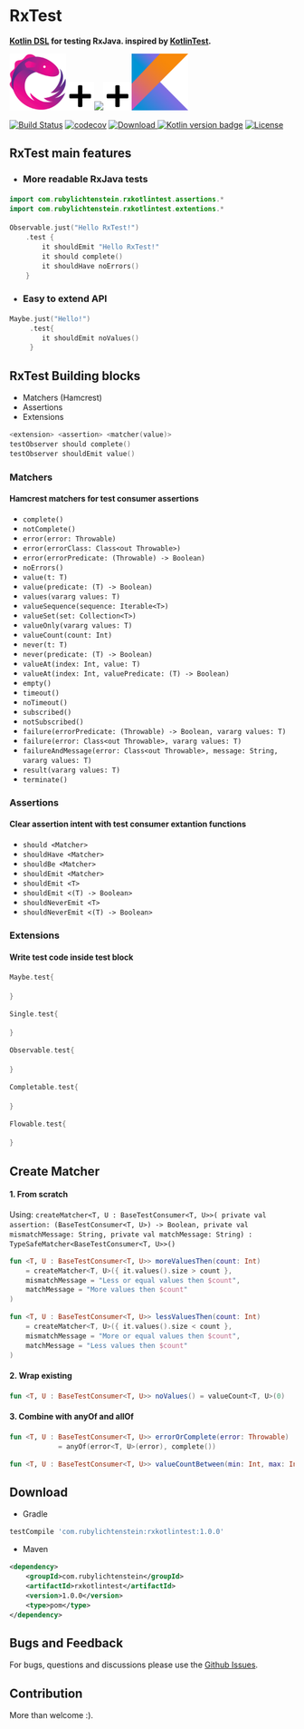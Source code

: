 # RxTest 
__[Kotlin DSL](https://kotlinlang.org/docs/reference/type-safe-builders.html) for testing RxJava. inspired by [KotlinTest](https://github.com/kotlintest/kotlintest).__

<img src="./art/rx_logo.png" width="100"><img src="./art/plus_icon.png"><img src="http://hamcrest.org/images/logo.jpg" width="100"><img src="./art/plus_icon.png"><img src="./art/kotlin_logo.png" width="100">

[![Build Status](https://travis-ci.org/RubyLichtenstein/RxTest.svg?branch=master)](https://travis-ci.org/RubyLichtenstein/RxKotlinTest)
[![codecov](https://codecov.io/gh/RubyLichtenstein/RxTest/branch/master/graph/badge.svg)](https://codecov.io/gh/RubyLichtenstein/RxTest)
[![Download](https://api.bintray.com/packages/rubylichtenstein/RxKotlinTest/com.rubylichtenstein.rxkotlintest/images/download.svg?version=1.0.0) ](https://bintray.com/rubylichtenstein/RxKotlinTest/com.rubylichtenstein.rxkotlintest/1.0.0/link)
[![Kotlin version badge](https://img.shields.io/badge/kotlin-1.2.0-blue.svg)](http://kotlinlang.org/)
[![License](https://img.shields.io/badge/License-Apache%202.0-blue.svg)](http://www.apache.org/licenses/LICENSE-2.0)

## RxTest main features

- ### More readable RxJava tests 
```kotlin
import com.rubylichtenstein.rxkotlintest.assertions.*
import com.rubylichtenstein.rxkotlintest.extentions.*

Observable.just("Hello RxTest!")
    .test {
        it shouldEmit "Hello RxTest!"
        it should complete()
        it shouldHave noErrors()
    }
```

- ### Easy to extend API
```kotlin
Maybe.just("Hello!")
     .test{
        it shouldEmit noValues()
     }
```
## RxTest Building blocks

 - Matchers (Hamcrest)
 - Assertions
 - Extensions    

```kotlin
<extension> <assertion> <matcher(value)>
testObserver should complete()
testObserver shouldEmit value()
``` 
### Matchers
#### Hamcrest matchers for test consumer assertions

- `complete()`
- `notComplete()`
- `error(error: Throwable)`
- `error(errorClass: Class<out Throwable>)`
- `error(errorPredicate: (Throwable) -> Boolean)`
- `noErrors()`
- `value(t: T)` 
- `value(predicate: (T) -> Boolean)` 
- `values(vararg values: T)` 
- `valueSequence(sequence: Iterable<T>)` 
- `valueSet(set: Collection<T>)` 
- `valueOnly(vararg values: T)` 
- `valueCount(count: Int)` 
- `never(t: T)` 
- `never(predicate: (T) -> Boolean)` 
- `valueAt(index: Int, value: T)` 
- `valueAt(index: Int, valuePredicate: (T) -> Boolean)` 
- `empty()` 
- `timeout()` 
- `noTimeout()` 
- `subscribed()` 
- `notSubscribed()` 
- `failure(errorPredicate: (Throwable) -> Boolean, vararg values: T)` 
- `failure(error: Class<out Throwable>, vararg values: T)` 
- `failureAndMessage(error: Class<out Throwable>, message: String, vararg values: T)` 
- `result(vararg values: T)` 
- `terminate()` 

### Assertions
#### Clear assertion intent with test consumer extantion functions

- `should <Matcher>`
- `shouldHave <Matcher>`
- `shouldBe <Matcher>`
- `shouldEmit <Matcher>`
- `shouldEmit <T>`
- `shouldEmit <(T) -> Boolean>`
- `shouldNeverEmit <T>`
- `shouldNeverEmit <(T) -> Boolean>`

### Extensions
#### Write test code inside test block 

```kotlin
Maybe.test{

}
```

```kotlin
Single.test{

}
```

```kotlin
Observable.test{

}
```

```kotlin
Completable.test{

}
```

```kotlin
Flowable.test{

}
```
 
## Create Matcher

#### 1. From scratch 
Using: `createMatcher<T, U : BaseTestConsumer<T, U>>(
                private val assertion: (BaseTestConsumer<T, U>) -> Boolean,
                private val mismatchMessage: String,
                private val matchMessage: String) : TypeSafeMatcher<BaseTestConsumer<T, U>>()`

```kotlin
fun <T, U : BaseTestConsumer<T, U>> moreValuesThen(count: Int)
    = createMatcher<T, U>({ it.values().size > count },
    mismatchMessage = "Less or equal values then $count",
    matchMessage = "More values then $count"
)
```
```kotlin
fun <T, U : BaseTestConsumer<T, U>> lessValuesThen(count: Int)
    = createMatcher<T, U>({ it.values().size < count },
    mismatchMessage = "More or equal values then $count",
    matchMessage = "Less values then $count"
)                                   
```

#### 2. Wrap existing
```kotlin
fun <T, U : BaseTestConsumer<T, U>> noValues() = valueCount<T, U>(0)
```

#### 3. Combine with anyOf and allOf
```kotlin
fun <T, U : BaseTestConsumer<T, U>> errorOrComplete(error: Throwable)
            = anyOf(error<T, U>(error), complete())
```
```kotlin
fun <T, U : BaseTestConsumer<T, U>> valueCountBetween(min: Int, max: Int) = allOf(moreValuesThen<T, U>(min), lessValuesThen<T, U>(max))

```

## Download
- Gradle
```groovy
testCompile 'com.rubylichtenstein:rxkotlintest:1.0.0'
```

- Maven
```xml
<dependency>
    <groupId>com.rubylichtenstein</groupId>
    <artifactId>rxkotlintest</artifactId>
    <version>1.0.0</version>
    <type>pom</type>
</dependency>
```
## Bugs and Feedback

For bugs, questions and discussions please use the [Github Issues](https://github.com/RubyLichtenstein/RxTest/issues).

## Contribution 

More than welcome :).


